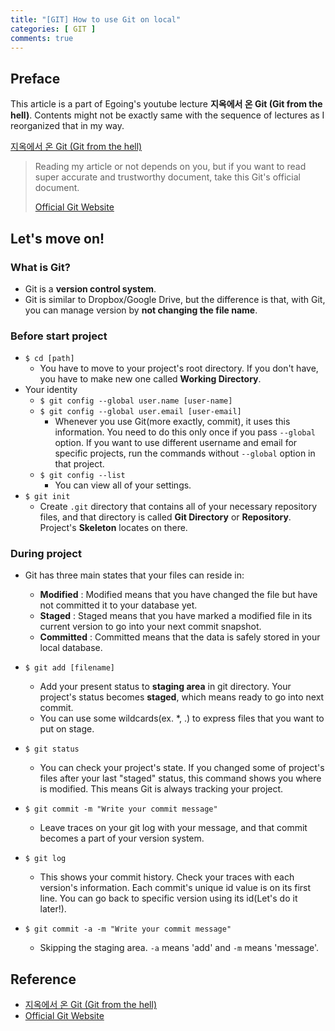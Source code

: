 ```yaml
---
title: "[GIT] How to use Git on local"
categories: [ GIT ]
comments: true
---
```


## Preface

This article is a part of Egoing's youtube lecture **지옥에서 온 Git (Git from the hell)**. Contents might not be exactly same with the sequence of lectures as I reorganized that in my way.

[지옥에서 온 Git (Git from the hell)](https://youtu.be/hFJZwOfme6w)

> Reading my article or not depends on you, but if you want to read super accurate and trustworthy document, take this Git's official document.
> 
> [Official Git Website](https://git-scm.com/book/en/v2)

## Let's move on!

### What is Git?

* Git is a **version control system**.
* Git is similar to Dropbox/Google Drive, but the difference is that, with Git, you can manage version by **not changing the file name**.

### Before start project

* `$ cd [path]`
  - You have to move to your project's root directory. If you don't have, you have to make new one called **Working Directory**. 
* Your identity
  - `$ git config --global user.name [user-name]`
  - `$ git config --global user.email [user-email]`
    + Whenever you use Git(more exactly, commit), it uses this information. You need to do this only once if you pass `--global` option. If you want to use different username and email for specific projects, run the commands without `--global` option in that project.
  - `$ git config --list`
    + You can view all of your settings.
* `$ git init`
  - Create `.git` directory that contains all of your necessary repository files, and that directory is called **Git Directory** or **Repository**. Project's **Skeleton** locates on there.

 

### During project

* Git has three main states that your files can reside in:
  - **Modified** : Modified means that you have changed the file but have not committed it to your database yet.
  - **Staged** : Staged means that you have marked a modified file in its current version to go into your next commit snapshot.
  - **Committed** : Committed means that the data is safely stored in your local database.

* `$ git add [filename]`
  - Add your present status to **staging area** in git directory. Your project's status becomes **staged**, which means ready to go into next commit.
  - You can use some wildcards(ex. \*, .) to express files that you want to put on stage.
* `$ git status`
  - You can check your project's state. If you changed some of project's files after your last "staged" status, this command shows you where is modified. This means Git is always tracking your project.
* `$ git commit -m "Write your commit message"`
  - Leave traces on your git log with your message, and that commit becomes a part of your version system. 
* `$ git log`
  - This shows your commit history. Check your traces with each version's information. Each commit's unique id value is on its first line. You can go back to specific version using its id(Let's do it later!).
* `$ git commit -a -m "Write your commit message"`
  - Skipping the staging area. `-a` means 'add' and `-m` means 'message'.

## Reference

* [지옥에서 온 Git (Git from the hell)](https://youtu.be/hFJZwOfme6w)
* [Official Git Website](https://git-scm.com/book/en/v2)

























